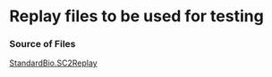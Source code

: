 ﻿# Replay files to be used for testing

### Source of Files

[StandardBio.SC2Replay](https://lotv.spawningtool.com/34254/)